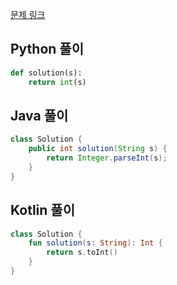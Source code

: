 [문제 링크](https://programmers.co.kr/learn/courses/30/lessons/12925)


## Python 풀이
```python
def solution(s):
    return int(s)
```

## Java 풀이
```java
class Solution {
    public int solution(String s) {
        return Integer.parseInt(s);
    }
}
```

## Kotlin 풀이
```kotlin
class Solution {
    fun solution(s: String): Int {
        return s.toInt()
    }
}
```

